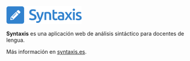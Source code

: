 <img src="syntaxis.svg" width="200">

**Syntaxis** es una aplicación web de análisis sintáctico para docentes de lengua.

Más información en [syntaxis.es](https://www.syntaxis.es).
